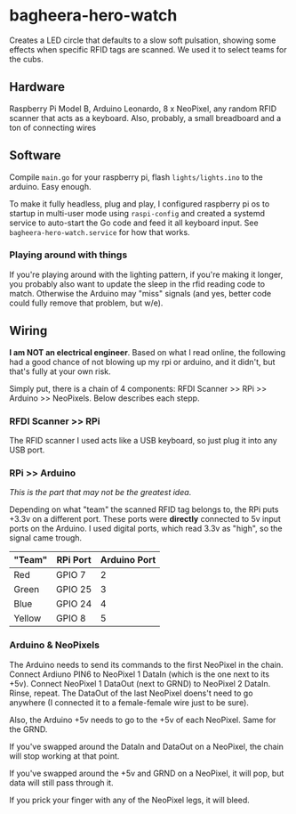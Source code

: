 # bagheera-hero-watch

Creates a LED circle that defaults to a slow soft pulsation, showing some effects when specific RFID tags are scanned. We used it to select teams for the cubs.

## Hardware

Raspberry Pi Model B, Arduino Leonardo, 8 x NeoPixel, any random RFID scanner that acts as a keyboard. Also, probably, a small breadboard and a ton of connecting wires

## Software

Compile `main.go` for your raspberry pi, flash `lights/lights.ino` to the arduino. Easy enough.

To make it fully headless, plug and play, I configured raspberry pi os to startup in multi-user mode using `raspi-config` and created a systemd service to auto-start the Go code and feed it all keyboard input. See `bagheera-hero-watch.service` for how that works.

### Playing around with things

If you're playing around with the lighting pattern, if you're making it longer, you probably also want to update the sleep in the rfid reading code to match. Otherwise the Arduino may "miss" signals (and yes, better code could fully remove that problem, but w/e).

## Wiring

**I am NOT an electrical engineer**. Based on what I read online, the following had a good chance of not blowing up my rpi or arduino, and it didn't, but that's fully at your own risk.

Simply put, there is a chain of 4 components: RFDI Scanner >> RPi >> Arduino >> NeoPixels. Below describes each stepp.

### RFDI Scanner >> RPi

The RFID scanner I used acts like a USB keyboard, so just plug it into any USB port.

### RPi >> Arduino

*This is the part that may not be the greatest idea*.

Depending on what "team" the scanned RFID tag belongs to, the RPi puts +3.3v on a different port. These ports were **directly** connected to 5v input ports on the Arduino. I used digital ports, which read 3.3v as "high", so the signal came trough.

|"Team"|RPi Port|Arduino Port|
|---|---|---|
|Red| GPIO 7 | 2 |
|Green| GPIO 25 | 3 |
|Blue| GPIO 24 | 4 |
|Yellow| GPIO 8 | 5 |

### Arduino & NeoPixels

The Arduino needs to send its commands to the first NeoPixel in the chain. Connect Ardiuno PIN6 to NeoPixel 1 DataIn (which is the one next to its +5v). Connect NeoPixel 1 DataOut (next to GRND) to NeoPixel 2 DataIn. Rinse, repeat. The DataOut of the last NeoPixel doens't need to go anywhere (I connected it to a female-female wire just to be sure).

Also, the Arduino +5v needs to go to the +5v of each NeoPixel. Same for the GRND.

If you've swapped around the DataIn and DataOut on a NeoPixel, the chain will stop working at that point.

If you've swapped around the +5v and GRND on a NeoPixel, it will pop, but data will still pass through it.

If you prick your finger with any of the NeoPixel legs, it will bleed.
